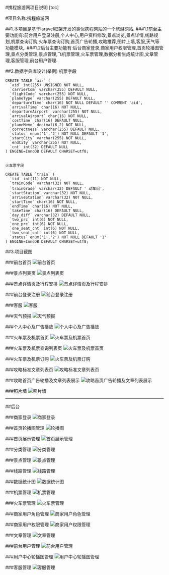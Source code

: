 #携程旅游网项目说明
[toc]

#项目名称:携程旅游网

##1.本项目是基于laravel框架开发的类似携程网站的一个旅游网站.
###1.1前台主要功能有:前台用户登录注册,个人中心,用户资料修改,景点浏览,景点详情,线路规划,机票查询订购,火车票查询订购,首页广告轮播,攻略推荐,图片上墙,客服,天气等功能模块,.
###1.2后台主要功能有:后台商家登录,商家用户权限管理,首页轮播图管理,景点分类管理,景点管理,飞机票管理,火车票管理,数据分析生成统计图,文章管理,客服管理,前台用户管理.

##2.数据字典库设计(举例)
	机票字段
	
	CREATE TABLE `air` (
	  `aid` int(255) UNSIGNED NOT NULL,
	  `carrierCom` varchar(255) DEFAULT NULL,
	  `flightCode` varchar(255) NOT NULL,
	  `planeType` varchar(255) DEFAULT NULL,
	  `departureTime` char(16) NOT NULL DEFAULT '' COMMENT 'aid',
	  `arrivalTime` char(16) NOT NULL,
	  `departureAirport` varchar(255) NOT NULL,
	  `arrivalAirport` char(16) NOT NULL,
	  `costTime` char(16) DEFAULT NULL,
	  `planeMemo` decimal(6,2) NOT NULL,
	  `correctness` varchar(255) DEFAULT NULL,
	  `status` enum('1','2') NOT NULL DEFAULT '1',
	  `startCity` varchar(255) NOT NULL,
	  `endCity` varchar(255) NOT NULL,
	  `cnt` int(32) DEFAULT NULL
	) ENGINE=InnoDB DEFAULT CHARSET=utf8;    


	火车票字段
	
	CREATE TABLE `train` (
	  `tid` int(11) NOT NULL,
	  `trainCode` varchar(32) NOT NULL,
	  `trainGrade` varchar(32) DEFAULT ' 动车组',
	  `startStation` varchar(32) NOT NULL,
	  `arriveStation` varchar(32) NOT NULL,
	  `startTime` char(16) NOT NULL,
	  `endTime` char(16) NOT NULL,
	  `takeTime` char(16) DEFAULT NULL,
	  `day_diff` varchar(32) DEFAULT NULL,
	  `two_prc` int(6) NOT NULL,
	  `one_prc` int(6) NOT NULL,
	  `one_seat_cnt` int(6) NOT NULL,
	  `two_seat_cnt` int(6) NOT NULL,
	  `status` enum('1','2') NOT NULL DEFAULT '1'
	) ENGINE=InnoDB DEFAULT CHARSET=utf8;

##3.项目截图

###前台首页
![前台首页](http://ww3.sinaimg.cn/mw690/658dc60bgw1f89qr0porsj210y1omni1.jpg"前台首页")

###景点列表页
![景点列表页](http://ww4.sinaimg.cn/mw690/658dc60bgw1f89qqynomhj210y0pwwp1.jpg"景点列表页")


###景点详情页及行程安排
![景点详情页及行程安排](http://ww2.sinaimg.cn/mw690/658dc60bgw1f89qsdiqqyj210y1huawy.jpg"景点详情页及行程安排")

###前台登录注册
![前台登录注册](http://ww3.sinaimg.cn/mw690/658dc60bgw1f89qseuoz9j20xw0fuaaw.jpg"前台登录注册")

###客服
![客服](http://ww4.sinaimg.cn/mw690/658dc60bgw1f89qqtofcnj20b50680tf.jpg"客服")

###天气预报
![天气预报](http://ww3.sinaimg.cn/mw690/658dc60bgw1f89qrdjphjj20cs07pwfa.jpg"天气预报")



###个人中心及广告播放
![个人中心及广告播放](http://ww3.sinaimg.cn/mw690/658dc60bgw1f89qq9l4ulj21050hvn3z.jpg"个人中心及广告播放")

###火车票及机票首页
![火车票及机票首页](http://ww2.sinaimg.cn/mw690/658dc60bgw1f89qqhhk4lj210y1tlnmi.jpg"火车票及机票首页")

###火车票及机票查询列表页
![火车票及机票首页](http://ww3.sinaimg.cn/mw690/658dc60bgw1f89qqd8vb1j210y0x6n4g.jpg"火车票解机票查询列表页")

###火车票及机票订购
![火车票及机票订购](http://ww3.sinaimg.cn/mw690/658dc60bgw1f89qqbxfigj211y0fdwi7.jpg"火车票及机票订购")

###攻略标准文章列表页
![攻略标准文章列表页](http://ww3.sinaimg.cn/mw690/658dc60bgw1f89qqbxfigj211y0fdwi7.jpg"攻略标准文章列表页")

###攻略首页广告轮播及文章列表展示
![攻略首页广告轮播及文章列表展示](http://ww3.sinaimg.cn/mw690/658dc60bgw1f89qqbxfigj211y0fdwi7.jpg"攻略首页广告轮播及文章列表展示")

###照片墙
![照片墙](http://ww4.sinaimg.cn/mw690/658dc60bgw1f89qsirwfhj210y1ftqic.jpg"照片墙")


_________________________________________________________________________________________

##后台

###商家登录
![商家登录](http://ww1.sinaimg.cn/mw690/658dc60bgw1f89qqvr1grj211y0lcwiu.jpg"商家登录")


###首页轮播图管理
![轮播图](http://ww1.sinaimg.cn/mw690/658dc60bgw1f89syzkcd6j211g0j5gqg.jpg")

###首页展示管理
![首页展示管理](http://ww2.sinaimg.cn/mw690/658dc60bgw1f89qr47uomj210y0lyn2x.jpg"首页展示管理")

###分类管理
![分类管理](http://ww4.sinaimg.cn/mw690/658dc60bgw1f89qqrj8haj210y0j5tdc.jpg"分类管理")

###景点管理
![景点管理](http://ww4.sinaimg.cn/mw690/658dc60bgw1f89qqsujgcj210y0p7qbs.jpg"景点管理")

###线路管理
![线路管理](http://ww1.sinaimg.cn/mw690/658dc60bgw1f89qqao72yj210y0yvnau.jpg"线路管理")

###数据统计图
![数据统计图](http://ww3.sinaimg.cn/mw690/658dc60bgw1f89qr4ya1bj210y0u5wk3.jpg"数据统计图")

###机票管理
![机票管理](http://ww3.sinaimg.cn/mw690/658dc60bgw1f89qqnizh5j210y0s9k1k.jpg"机票管理")

###火车票管理
![火车票管理](http://ww3.sinaimg.cn/mw690/658dc60bgw1f89qqd0au1j210y12t7ee.jpg"火车票管理")

###商家用户角色管理
![商家用户角色管理](http://ww3.sinaimg.cn/mw690/658dc60bgw1f89qqpgow1j211f0hpwik.jpg"商家用户角色管理")

###商家用户权限管理
![商家用户权限管理](http://ww4.sinaimg.cn/mw690/658dc60bgw1f89qqq8idyj210y0mf7ao.jpg"商家用户权限管理")

###文章管理
![文章管理](http://ww4.sinaimg.cn/mw690/658dc60bgw1f89qrq3ve6j210y0m4dlb.jpg"文章管理")


###前台用户管理
![前台用户管理](http://ww4.sinaimg.cn/mw690/658dc60bgw1f89syxi4e8j211g0j5wk7.jpg"前台用户管理")

###用户中心轮播图管理
![用户中心轮播图管理](http://ww4.sinaimg.cn/mw690/658dc60bgw1f89sywt4z2j211g0mgafj.jpg"用户中心轮播图管理")

###客服管理
![客服管理](http://ww4.sinaimg.cn/mw690/658dc60bgw1f89sywhvrxj211g0j5juu.jpg"客服管理")
